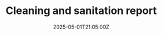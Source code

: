 ---
title: Cleaning and sanitation report
linkTitle: Cleaning and sanitation report
date: '2025-05-01T21:05:00Z'
weight: 1
description: No content
draft: false
ref: cleaning-and-sanitation-report
---